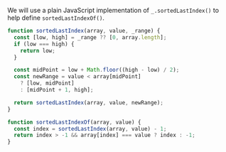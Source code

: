 We will use a plain JavaScript implementation of `_.sortedLastIndex()` to help define `sortedLastIndexOf()`.

```javascript
function sortedLastIndex(array, value, _range) {
  const [low, high] = _range ?? [0, array.length];
  if (low === high) {
    return low;
  }

  const midPoint = low + Math.floor((high - low) / 2);
  const newRange = value < array[midPoint]
    ? [low, midPoint]
    : [midPoint + 1, high];

  return sortedLastIndex(array, value, newRange);
}

function sortedLastIndexOf(array, value) {
  const index = sortedLastIndex(array, value) - 1;
  return index > -1 && array[index] === value ? index : -1;
}
```